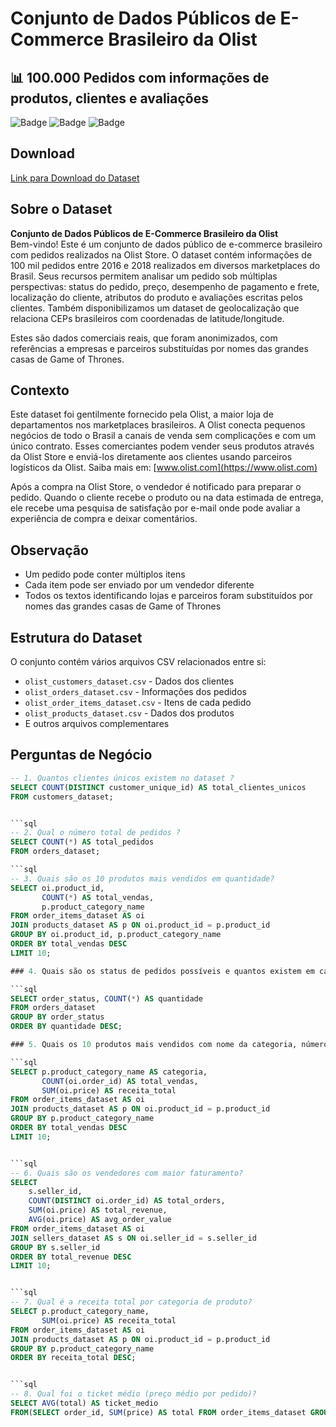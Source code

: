 # Conjunto de Dados Públicos de E-Commerce Brasileiro da Olist

## 📊 100.000 Pedidos com informações de produtos, clientes e avaliações

![Badge](https://img.shields.io/badge/Dataset-E--Commerce-orange) ![Badge](https://img.shields.io/badge/Records-100k-brightgreen) ![Badge](https://img.shields.io/badge/Period-2016--2018-blue)

## Download
[Link para Download do Dataset](https://www.kaggle.com/datasets/olistbr/brazilian-ecommerce)

## Sobre o Dataset
**Conjunto de Dados Públicos de E-Commerce Brasileiro da Olist**  
Bem-vindo! Este é um conjunto de dados público de e-commerce brasileiro com pedidos realizados na Olist Store. O dataset contém informações de 100 mil pedidos entre 2016 e 2018 realizados em diversos marketplaces do Brasil. Seus recursos permitem analisar um pedido sob múltiplas perspectivas: status do pedido, preço, desempenho de pagamento e frete, localização do cliente, atributos do produto e avaliações escritas pelos clientes. Também disponibilizamos um dataset de geolocalização que relaciona CEPs brasileiros com coordenadas de latitude/longitude.

Estes são dados comerciais reais, que foram anonimizados, com referências a empresas e parceiros substituídas por nomes das grandes casas de Game of Thrones.


## Contexto
Este dataset foi gentilmente fornecido pela Olist, a maior loja de departamentos nos marketplaces brasileiros. A Olist conecta pequenos negócios de todo o Brasil a canais de venda sem complicações e com um único contrato. Esses comerciantes podem vender seus produtos através da Olist Store e enviá-los diretamente aos clientes usando parceiros logísticos da Olist. Saiba mais em: [www.olist.com](https://www.olist.com)

Após a compra na Olist Store, o vendedor é notificado para preparar o pedido. Quando o cliente recebe o produto ou na data estimada de entrega, ele recebe uma pesquisa de satisfação por e-mail onde pode avaliar a experiência de compra e deixar comentários.

## Observação
- Um pedido pode conter múltiplos itens
- Cada item pode ser enviado por um vendedor diferente
- Todos os textos identificando lojas e parceiros foram substituídos por nomes das grandes casas de Game of Thrones

## Estrutura do Dataset
O conjunto contém vários arquivos CSV relacionados entre si:
- `olist_customers_dataset.csv` - Dados dos clientes
- `olist_orders_dataset.csv` - Informações dos pedidos
- `olist_order_items_dataset.csv` - Itens de cada pedido
- `olist_products_dataset.csv` - Dados dos produtos
- E outros arquivos complementares

## Perguntas de Negócio

```sql
-- 1. Quantos clientes únicos existem no dataset ?
SELECT COUNT(DISTINCT customer_unique_id) AS total_clientes_unicos
FROM customers_dataset;


```sql
-- 2. Qual o número total de pedidos ?
SELECT COUNT(*) AS total_pedidos
FROM orders_dataset;

```sql
-- 3. Quais são os 10 produtos mais vendidos em quantidade?
SELECT oi.product_id,
       COUNT(*) AS total_vendas,
	   p.product_category_name
FROM order_items_dataset AS oi
JOIN products_dataset AS p ON oi.product_id = p.product_id
GROUP BY oi.product_id, p.product_category_name
ORDER BY total_vendas DESC
LIMIT 10;

### 4. Quais são os status de pedidos possíveis e quantos existem em cada um?

```sql
SELECT order_status, COUNT(*) AS quantidade
FROM orders_dataset
GROUP BY order_status
ORDER BY quantidade DESC;

### 5. Quais os 10 produtos mais vendidos com nome da categoria, número de vendas e receita total gerada ?

```sql
SELECT p.product_category_name AS categoria,
       COUNT(oi.order_id) AS total_vendas,
	   SUM(oi.price) AS receita_total
FROM order_items_dataset AS oi
JOIN products_dataset AS p ON oi.product_id = p.product_id
GROUP BY p.product_category_name
ORDER BY total_vendas DESC
LIMIT 10;


```sql
-- 6. Quais são os vendedores com maior faturamento?
SELECT 
    s.seller_id,
    COUNT(DISTINCT oi.order_id) AS total_orders,
    SUM(oi.price) AS total_revenue,
    AVG(oi.price) AS avg_order_value
FROM order_items_dataset AS oi
JOIN sellers_dataset AS s ON oi.seller_id = s.seller_id
GROUP BY s.seller_id
ORDER BY total_revenue DESC
LIMIT 10;


```sql
-- 7. Qual é a receita total por categoria de produto?
SELECT p.product_category_name, 
	   SUM(oi.price) AS receita_total
FROM order_items_dataset AS oi
JOIN products_dataset AS p ON oi.product_id = p.product_id
GROUP BY p.product_category_name
ORDER BY receita_total DESC;


```sql
-- 8. Qual foi o ticket médio (preço médio por pedido)?
SELECT AVG(total) AS ticket_medio
FROM(SELECT order_id, SUM(price) AS total FROM order_items_dataset GROUP BY order_id)sub;